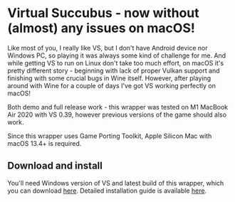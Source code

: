 # Virtual Succubus - now without (almost) any issues on macOS!
Like most of you, I really like VS, but I don't have Android device nor Windows PC, so playing it was always some kind of challenge for me. And while getting VS to run on Linux don't take too much effort, on macOS it's pretty different story - beginning with lack of proper Vulkan support and finishing with some crucial bugs in Wine itself. However, after playing around with Wine for a couple of days I've got VS working perfectly on macOS!

Both demo and full release work - this wrapper was tested on M1 MacBook Air 2020 with VS 0.39, however previous versions of the game should also work.

Since this wrapper uses Game Porting Toolkit, Apple Silicon Mac with macOS 13.4+ is required.

## Download and install
You'll need Windows version of VS and latest build of this wrapper, which you can download [here](https://github.com/Ferbez/virtual-succubus-macos/releases). Detailed installation guide is available [here](https://github.com/Ferbez/virtual-succubus-macos/blob/main/INSTALLATION.md).
